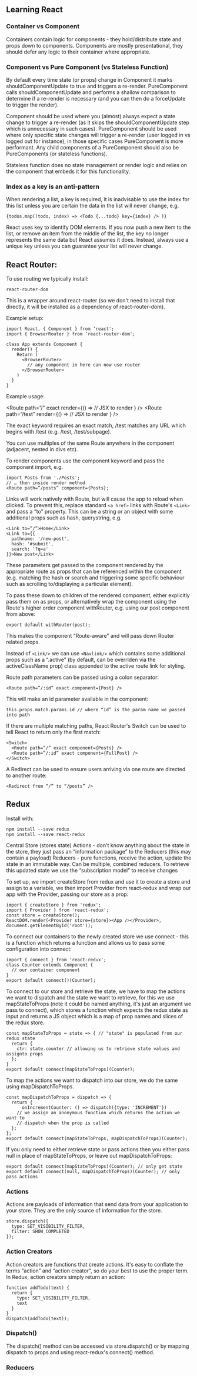 ## Learning React

### Container vs Component

Containers contain logic for components - they hold/distribute state and props down to components. Components are mostly presentational, they should defer any logic to their container where appropriate.

### Component vs Pure Component (vs Stateless Function)

By default every time state (or props) change in Component it marks shouldComponentUpdate to true and triggers a re-render. PureComponent calls shouldComponentUpdate and performs a shallow comparison to determine if a re-render is necessary (and you can then do a forceUpdate to trigger the render).

Component should be used where you (almost) always expect a state change to trigger a re-render (as it skips the shouldComponentUpdate step which is unnecessary in such cases). PureComponent should be used where only specific state changes will trigger a re-render (user logged in vs logged out for instance), in those specific cases PureComponent is more performant. Any child components of a PureComponent should also be PureComponents (or stateless functions).

Stateless function does no state management or render logic and relies on the component that embeds it for this functionality.

### Index as a key is an anti-pattern

When rendering a list, a key is required, it is inadvisable to use the index for this list unless you are certain the data in the list will never change, e.g.

`{todos.map((todo, index) => <Todo {...todo} key={index} /> )}`

React uses key to identify DOM elements. If you now push a new item to the list, or remove an item from the middle of the list, the key no longer represents the same data but React assumes it does. Instead, always use a unique key unless you can guarantee your list will never change.

## React Router:

To use routing we typically install:

`react-router-dom`

This is a wrapper around react-router (so we don't need to install that directly, it will be installed as a dependency of react-router-dom).

Example setup:

```
import React, { Component } from ‘react';
import { BrowserRouter } from ‘react-router-dom';

class App extends Component {
  render() {
    Return (
      <BrowserRouter>
        // any component in here can now use router
      </BrowserRouter>
    )
  }
}
```

Example usage:

<Route path=”/” exact render={() => // JSX to render } />
<Route path=”/test” render={() => // JSX to render } />

The exact keyword requires an exact match, /test matches any URL which begins with /test (e.g. /test, /test/subpage).

You can use multiples of the same Route anywhere in the component (adjacent, nested in divs etc).

To render components use the component keyword and pass the component import, e.g.

```
import Posts from './Posts';
// … then inside render method
<Route path=”/posts” component={Posts};
```

Links will work natively with Route, but will cause the app to reload when clicked. To prevent this, replace standard `<a href>` links with Route's `<Link>` and pass a “to” property. This can be a string or an object with some additional props such as hash, querystring, e.g.

```
<Link to=”/”>Home</Link>
<Link to={{
  pathname: '/new-post',
  hash: '#submit',
  search: ‘?q=a'
}}>New post</Link>

```

These parameters get passed to the component rendered by the appropriate route as props that can be referenced within the component (e.g. matching the hash or search and triggering some specific behaviour such as scrolling to/displaying a particular element).

To pass these down to children of the rendered component, either explicitly pass them on as props, or alternatively wrap the component using the Route's higher order component withRouter, e.g. using our post component from above:

`export default withRouter(post);`

This makes the component “Route-aware” and will pass down Router related props.

Instead of `<Link/>` we can use `<Navlink/>` which contains some additional props such as a “.active” (by default, can be overriden via the activeClassName prop) class appended to the active route link for styling.

Route path parameters can be passed using a colon separator:

`<Route path=”/:id” exact component={Post} />`

This will make an id parameter available in the component:

`this.props.match.params.id // where “id” is the param name we passed into path`

If there are multiple matching paths, React Router's Switch can be used to tell React to return only the first match:

```
<Switch>
  <Route path=”/” exact component={Posts} />
  <Route path=”/:id” exact component={FullPost} />
</Switch>
```

A Redirect can be used to ensure users arriving via one route are directed to another route:

`<Redirect from “/” to “/posts” />`

## Redux

Install with:

```
npm install --save redux
npm install --save react-redux
```

Central Store (stores state)
Actions - don't know anything about the state in the store, they just pass an “information package” to the Reducers (this may contain a payload)
Reducers - pure functions, receive the action, update the state in an immutable way. Can be multiple, combined reducers.
To retrieve this updated state we use the “subscription model” to receive changes

To set up, we import createStore from redux and use it to create a store and assign to a variable, we then import Provider from react-redux and wrap our app with the Provider, passing our store as a prop:

```
import { createStore } from 'redux';
import { Provider } from 'react-redux';
const store = createStore();
ReactDOM.render(<Provider store={store}><App /></Provider>, document.getElementById('root'));
```

To connect our containers to the newly created store we use connect - this is a function which returns a function and allows us to pass some configuration into connect:

```
import { connect } from 'react-redux';
class Counter extends Component {
  // our container component
}
export default connect()(Counter);
```

To connect to our store and retrieve the state, we have to map the actions we want to dispatch and the state we want to retrieve, for this we use mapStateToProps (note it could be named anything, it's just an argument we pass to connect), which stores a function which expects the redux state as input and returns a JS object which is a map of prop names and slices of the redux store.

```
const mapStateToProps = state => { // "state" is populated from our redux state
  return {
    ctr: state.counter // allowing us to retrieve state values and assignto props
  };
}
export default connect(mapStateToProps)(Counter);
```

To map the actions we want to dispatch into our store, we do the same using mapDispatchToProps.

```
const mapDispatchToProps = dispatch => {
  return {
      onIncrementCounter: () => dispatch({type: 'INCREMENT'})
    // we assign an anonymous function which returns the action we want to 
    // dispatch when the prop is called
  };
};
export default connect(mapStateToProps, mapDispatchToProps)(Counter);
```

If you only need to either retrieve state or pass actions then you either pass null in place of mapStateToProps, or leave out mapDispatchToProps:

```
export default connect(mapStateToProps)(Counter); // only get state
export default connect(null, mapDispatchToProps)(Counter); // only pass actions
```

### Actions

Actions are payloads of information that send data from your application to your store. They are the only source of information for the store.

```
store.dispatch({
  type: SET_VISIBILITY_FILTER,
  filter: SHOW_COMPLETED
});
```

### Action Creators

Action creators are functions that create actions. It's easy to conflate the terms “action” and “action creator”, so do your best to use the proper term. In Redux, action creators simply return an action:

```
function addTodo(text) {
  return {
    type: SET_VISIBILITY_FILTER,
    text
  }
}
dispatch(addTodo(text));
```

### Dispatch()

The dispatch() method can be accessed via store.dispatch() or by mapping dispatch to props and using react-redux's connect() method.

### Reducers








